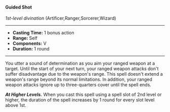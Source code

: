 #### Guided Shot
*1st-level divination* (Artificer,Ranger,Sorcerer,Wizard)
___
- **Casting Time:** 1 bonus action
- **Range:** Self
- **Components:** V
- **Duration:** 1 round
---
You utter a sound of determination as you aim your
ranged weapon at a target. Until the start of your
next turn, your ranged weapon attacks don't suffer
disadvantage due to the weapon's range. This spell
doesn't extend a weapon's range beyond its normal
limitations.
In addition, your ranged weapon attacks ignore
up to three-quarters cover until the spell ends.

***At Higher Levels.*** When you cast this spell using
a spell slot of 2nd level or higher, the duration of
the spell increases by 1 round for every slot level
above 1st. 
